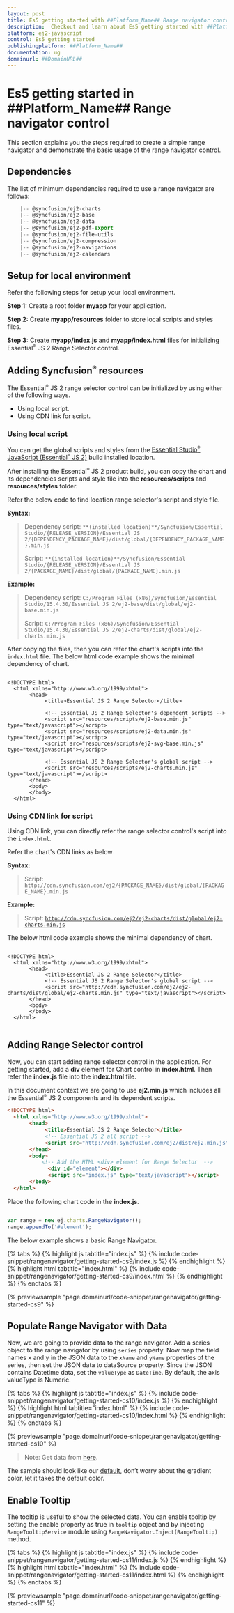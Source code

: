 ```yaml
---
layout: post
title: Es5 getting started with ##Platform_Name## Range navigator control | Syncfusion
description:  Checkout and learn about Es5 getting started with ##Platform_Name## Range navigator control of Syncfusion Essential JS 2 and more details.
platform: ej2-javascript
control: Es5 getting started 
publishingplatform: ##Platform_Name##
documentation: ug
domainurl: ##DomainURL##
---
```


# Es5 getting started in ##Platform_Name## Range navigator control

This section explains you the steps required to create a simple range navigator and demonstrate the basic usage of the range navigator control.

## Dependencies

 The list of minimum dependencies required to use a range navigator are follows:

```javascript
    |-- @syncfusion/ej2-charts
    |-- @syncfusion/ej2-base
    |-- @syncfusion/ej2-data
    |-- @syncfusion/ej2-pdf-export
    |-- @syncfusion/ej2-file-utils
    |-- @syncfusion/ej2-compression
    |-- @syncfusion/ej2-navigations
    |-- @syncfusion/ej2-calendars

```

## Setup for local environment

Refer the following steps for setup your local environment.

**Step 1:** Create a root folder **myapp** for your application.

**Step 2:** Create **myapp/resources** folder to store local scripts and styles files.

**Step 3:** Create **myapp/index.js** and **myapp/index.html** files for initializing Essential<sup style="font-size:70%">&reg;</sup> JS 2 Range Selector control.

## Adding Syncfusion<sup style="font-size:70%">&reg;</sup> resources

The Essential<sup style="font-size:70%">&reg;</sup> JS 2 range selector control can be initialized by using either of the following ways.

* Using local script.
* Using CDN link for script.

### Using local script

You can get the global scripts and styles from the [Essential Studio<sup style="font-size:70%">&reg;</sup> JavaScript (Essential<sup style="font-size:70%">&reg;</sup> JS 2)](https://www.syncfusion.com/downloads/essential-js2) build installed location.

After installing the Essential<sup style="font-size:70%">&reg;</sup> JS 2 product build, you can copy the chart and its dependencies scripts and style file into the **resources/scripts** and **resources/styles** folder.

Refer the below code to find location range selector's script and style file.

**Syntax:**

> Dependency script: `**(installed location)**/Syncfusion/Essential Studio/{RELEASE_VERSION}/Essential JS 2/{DEPENDENCY_PACKAGE_NAME}/dist/global/{DEPENDENCY_PACKAGE_NAME}.min.js`
>
> Script: `**(installed location)**/Syncfusion/Essential Studio/{RELEASE_VERSION}/Essential JS 2/{PACKAGE_NAME}/dist/global/{PACKAGE_NAME}.min.js`
>

**Example:**

> Dependency script: `C:/Program Files (x86)/Syncfusion/Essential Studio/15.4.30/Essential JS 2/ej2-base/dist/global/ej2-base.min.js`
>
> Script: `C:/Program Files (x86)/Syncfusion/Essential Studio/15.4.30/Essential JS 2/ej2-charts/dist/global/ej2-charts.min.js`
>

After copying the files, then you can refer the chart's scripts into the `index.html` file. The below html code example shows the minimal dependency of chart.

```

<!DOCTYPE html>
  <html xmlns="http://www.w3.org/1999/xhtml">
       <head>
            <title>Essential JS 2 Range Selector</title>

            <!-- Essential JS 2 Range Selector's dependent scripts -->
            <script src="resources/scripts/ej2-base.min.js" type="text/javascript"></script>
            <script src="resources/scripts/ej2-data.min.js" type="text/javascript"></script>
            <script src="resources/scripts/ej2-svg-base.min.js" type="text/javascript"></script>

            <!-- Essential JS 2 Range Selector's global script -->
            <script src="resources/scripts/ej2-charts.min.js" type="text/javascript"></script>
       </head>
       <body>
       </body>
  </html>

```

### Using CDN link for script

Using CDN link, you can directly refer the range selector control's script into the `index.html`.

Refer the chart's CDN links as below

**Syntax:**

> Script: `http://cdn.syncfusion.com/ej2/{PACKAGE_NAME}/dist/global/{PACKAGE_NAME}.min.js`

**Example:**

> Script: [`http://cdn.syncfusion.com/ej2/ej2-charts/dist/global/ej2-charts.min.js`](http://cdn.syncfusion.com/ej2/ej2-charts/dist/global/ej2-charts.min.js)

The below html code example shows the minimal dependency of chart.

```

<!DOCTYPE html>
  <html xmlns="http://www.w3.org/1999/xhtml">
       <head>
            <title>Essential JS 2 Range Selector</title>
            <!-- Essential JS 2 Range Selector's global script -->
            <script src="http://cdn.syncfusion.com/ej2/ej2-charts/dist/global/ej2-charts.min.js" type="text/javascript"></script>
       </head>
       <body>
       </body>
  </html>
  
```

## Adding Range Selector control

Now, you can start adding range selector control in the application. For getting started, add a **div** element for Chart control in **index.html**. Then refer the **index.js** file into the **index.html** file.

In this document context we are going to use **ej2.min.js** which includes all the Essential<sup style="font-size:70%">&reg;</sup> JS 2 components and its dependent scripts.

```html
<!DOCTYPE html>
  <html xmlns="http://www.w3.org/1999/xhtml">
       <head>
            <title>Essential JS 2 Range Selector</title>
            <!-- Essential JS 2 all script -->
            <script src="http://cdn.syncfusion.com/ej2/dist/ej2.min.js" type="text/javascript"></script>
       </head>
       <body>
           <!-- Add the HTML <div> element for Range Selector  -->
             <div id="element"></div>
             <script src="index.js" type="text/javascript"></script>
       </body>
  </html>

```

Place the following chart code in the **index.js**.

```javascript

var range = new ej.charts.RangeNavigator();
range.appendTo('#element');

```

The below example shows a basic Range Navigator.

{% tabs %}
{% highlight js tabtitle="index.js" %}
{% include code-snippet/rangenavigator/getting-started-cs9/index.js %}
{% endhighlight %}
{% highlight html tabtitle="index.html" %}
{% include code-snippet/rangenavigator/getting-started-cs9/index.html %}
{% endhighlight %}
{% endtabs %}
        
{% previewsample "page.domainurl/code-snippet/rangenavigator/getting-started-cs9" %}

## Populate Range Navigator with Data

Now, we are going to provide data to the range navigator. Add a series object to the range navigator  by using `series` property. Now map the field names x and y in the JSON data to the `xName` and `yName` properties of the series, then set the JSON data to dataSource property.
Since the JSON contains Datetime data, set the `valueType` as `DateTime`. By default, the axis valueType is Numeric.

{% tabs %}
{% highlight js tabtitle="index.js" %}
{% include code-snippet/rangenavigator/getting-started-cs10/index.js %}
{% endhighlight %}
{% highlight html tabtitle="index.html" %}
{% include code-snippet/rangenavigator/getting-started-cs10/index.html %}
{% endhighlight %}
{% endtabs %}
        
{% previewsample "page.domainurl/code-snippet/rangenavigator/getting-started-cs10" %}

>Note: Get data from [here](https://ej2.syncfusion.com/demos/src/range-navigator/data-source/default-data.json).

The sample should look like our [default](https://ej2.syncfusion.com/javascript/demos/#/material/range-navigator/default.html), don’t worry about the gradient color, let it takes the default color.

## Enable Tooltip

The tooltip is useful to show the selected data. You can enable tooltip by setting the enable property as true in `tooltip` object and by injecting `RangeTooltipService` module using `RangeNavigator.Inject(RangeTooltip)` method.

{% tabs %}
{% highlight js tabtitle="index.js" %}
{% include code-snippet/rangenavigator/getting-started-cs11/index.js %}
{% endhighlight %}
{% highlight html tabtitle="index.html" %}
{% include code-snippet/rangenavigator/getting-started-cs11/index.html %}
{% endhighlight %}
{% endtabs %}
        
{% previewsample "page.domainurl/code-snippet/rangenavigator/getting-started-cs11" %}